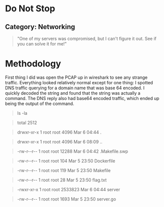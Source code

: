 Do Not Stop
=====

## Category: Networking

> "One of my servers was compromised, but I can't figure it out. See if you can solve it for me!"

# Methodology
First thing I did was open the PCAP up in wireshark to see any strange traffic. Everything looked relatively normal except for one thing: I spotted DNS traffic querying for a domain name that was base 64 encoded. I quickly decoded the string and found that the string was actually a command. The DNS reply also had base64 encoded traffic, which ended up being the output of the command.

> ls -la

> total 2512
 
> drwxr-xr-x    1 root     root          4096 Mar  6 04:44 .

> drwxr-xr-x    1 root     root          4096 Mar  6 08:09 ..

> -rw-r--r--    1 root     root         12288 Mar  6 04:42 .Makefile.swp

> -rw-r--r--    1 root     root           104 Mar  5 23:50 Dockerfile

> -rw-r--r--    1 root     root           119 Mar  5 23:50 Makefile

> -rw-r--r--    1 root     root            28 Mar  5 23:50 flag.txt

> -rwxr-xr-x    1 root     root       2533823 Mar  6 04:44 server

> -rw-r--r--    1 root     root          1693 Mar  5 23:50 server.go
